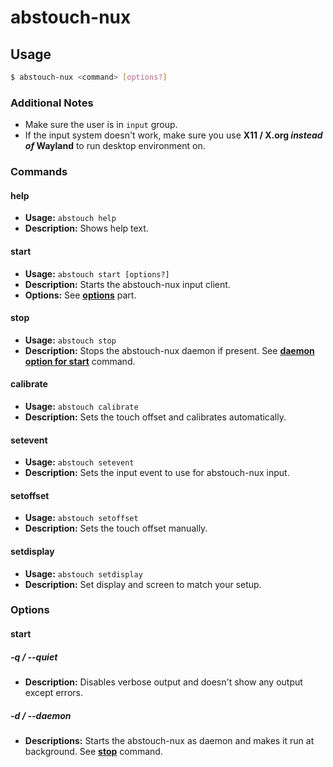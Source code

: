 # abstouch-nux

## Usage

```bash
$ abstouch-nux <command> [options?]
```

### Additional Notes

* Make sure the user is in `input` group.
* If the input system doesn't work, make sure you use **X11 / X.org *instead of* Wayland** to run desktop environment on.

### Commands

#### help

* **Usage:** `abstouch help`
* **Description:** Shows help text.

#### start

* **Usage:** `abstouch start [options?]`
* **Description:** Starts the abstouch-nux input client.
* **Options:** See **[options](#start-1)** part.

#### stop

* **Usage:** `abstouch stop`
* **Description:** Stops the abstouch-nux daemon if present. See **[daemon option for start](#-d----daemon)** command.

#### calibrate

* **Usage:** `abstouch calibrate`
* **Description:** Sets the touch offset and calibrates automatically.

#### setevent

* **Usage:** `abstouch setevent`
* **Description:** Sets the input event to use for abstouch-nux input.

#### setoffset

* **Usage:** `abstouch setoffset`
* **Description:** Sets the touch offset manually.

#### setdisplay

* **Usage:** `abstouch setdisplay`
* **Description:** Set display and screen to match your setup.

### Options

#### start

##### -q / --quiet

* **Description:** Disables verbose output and doesn't show any output except errors.

##### -d / --daemon

* **Descriptions:** Starts the abstouch-nux as daemon and makes it run at background. See **[stop](#stop)** command.
